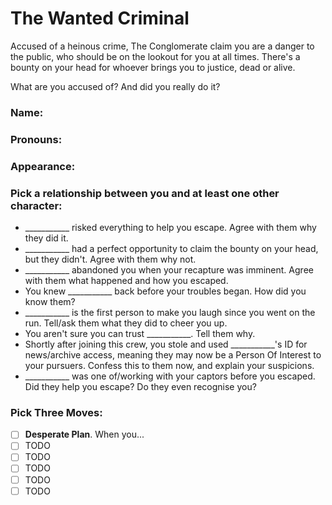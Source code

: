 # The Wanted Criminal

Accused of a heinous crime, The Conglomerate claim you are a danger to the public, who should be on the lookout for you at all times. There's a bounty on your head for whoever brings you to justice, dead or alive.  

What are you accused of? And did you really do it?

### Name:  
### Pronouns:  
### Appearance:  
### Pick a relationship between you and at least one other character:
- ___________ risked everything to help you escape. Agree with them why they did it.
- ___________ had a perfect opportunity to claim the bounty on your head, but they didn't. Agree with them why not.
- ___________ abandoned you when your recapture was imminent. Agree with them what happened and how you escaped.
- You knew ___________ back before your troubles began. How did you know them?
- ___________ is the first person to make you laugh since you went on the run. Tell/ask them what they did to cheer you up.
- You aren't sure you can trust ___________. Tell them why.
- Shortly after joining this crew, you stole and used ___________'s ID for news/archive access, meaning they may now be a Person Of Interest to your pursuers.  Confess this to them now, and explain your suspicions.
- ___________ was one of/working with your captors before you escaped. Did they help you escape? Do they even recognise you?

### Pick Three Moves:
- [ ] __Desperate Plan__. When you... 
- [ ] TODO
- [ ] TODO
- [ ] TODO
- [ ] TODO
- [ ] TODO
